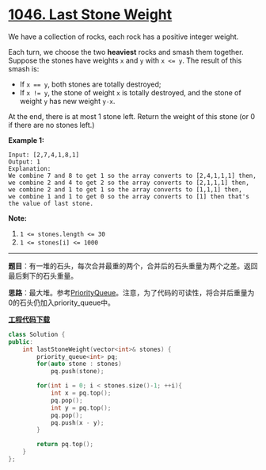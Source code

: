 # [1046. Last Stone Weight](https://leetcode.com/problems/last-stone-weight/)

We have a collection of rocks, each rock has a positive integer weight.

Each turn, we choose the two **heaviest** rocks and smash them together.  Suppose the stones have weights `x` and `y` with `x <= y`.  The result of this smash is:

- If `x == y`, both stones are totally destroyed;
- If `x != y`, the stone of weight `x` is totally destroyed, and the stone of weight `y` has new weight `y-x`.

At the end, there is at most 1 stone left.  Return the weight of this stone (or 0 if there are no stones left.)



**Example 1:**

```
Input: [2,7,4,1,8,1]
Output: 1
Explanation:
We combine 7 and 8 to get 1 so the array converts to [2,4,1,1,1] then,
we combine 2 and 4 to get 2 so the array converts to [2,1,1,1] then,
we combine 2 and 1 to get 1 so the array converts to [1,1,1] then,
we combine 1 and 1 to get 0 so the array converts to [1] then that's the value of last stone.
```



**Note:**

1. `1 <= stones.length <= 30`
2. `1 <= stones[i] <= 1000`

-----

**题目**：有一堆的石头，每次合并最重的两个，合并后的石头重量为两个之差。返回最后剩下的石头重量。

**思路**：最大堆。参考[PriorityQueue](https://leetcode.com/problems/last-stone-weight/discuss/294956/JavaPython-O(nlogn))。注意，为了代码的可读性，将合并后重量为0的石头仍加入priority_queue中。

[**工程代码下载**](https://github.com/shenkh/leetcode)

```cpp
class Solution {
public:
    int lastStoneWeight(vector<int>& stones) {
        priority_queue<int> pq;
        for(auto stone : stones)
            pq.push(stone);

        for(int i = 0; i < stones.size()-1; ++i){
            int x = pq.top();
            pq.pop();
            int y = pq.top();
            pq.pop();
            pq.push(x - y);
        }

        return pq.top();
    }
};
```
